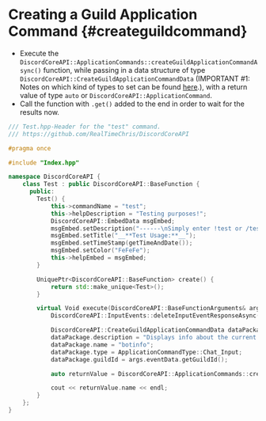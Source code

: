 Creating a Guild Application Command {#createguildcommand}
============
- Execute the `DiscordCoreAPI::ApplicationCommands::createGuildApplicationCommandAsync()` function, while passing in a data structure of type `DiscordCoreAPI::CreateGuildApplicationCommandData` (IMPORTANT #1: Notes on which kind of types to set can be found [here](https://discord.com/developers/docs/interactions/application-commands#subcommands-and-subcommand-groups).), with a return value of type `auto` or `DiscordCoreAPI::ApplicationCommand`.
- Call the function with `.get()` added to the end in order to wait for the results now.

```cpp
/// Test.hpp-Header for the "test" command.
/// https://github.com/RealTimeChris/DiscordCoreAPI

#pragma once

#include "Index.hpp"

namespace DiscordCoreAPI {
	class Test : public DiscordCoreAPI::BaseFunction {
	  public:
		Test() {
			this->commandName = "test";
			this->helpDescription = "Testing purposes!";
			DiscordCoreAPI::EmbedData msgEmbed;
			msgEmbed.setDescription("------\nSimply enter !test or /test!\n------");
			msgEmbed.setTitle("__**Test Usage:**__");
			msgEmbed.setTimeStamp(getTimeAndDate());
			msgEmbed.setColor("FeFeFe");
			this->helpEmbed = msgEmbed;
		}

		UniquePtr<DiscordCoreAPI::BaseFunction> create() {
			return std::make_unique<Test>();
		}

		virtual Void execute(DiscordCoreAPI::BaseFunctionArguments& args) {
			DiscordCoreAPI::InputEvents::deleteInputEventResponseAsync(args.eventData).get();

			DiscordCoreAPI::CreateGuildApplicationCommandData dataPackage;
			dataPackage.description = "Displays info about the current bot.";
			dataPackage.name = "botinfo";
			dataPackage.type = ApplicationCommandType::Chat_Input;
			dataPackage.guildId = args.eventData.getGuildId();

			auto returnValue = DiscordCoreAPI::ApplicationCommands::createGuildApplicationCommandAsync(dataPackage).get();

			cout << returnValue.name << endl;
		}
	};
}
```